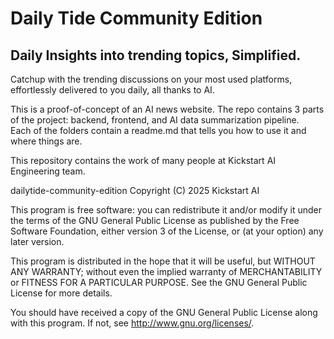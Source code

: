 # Daily Tide Community Edition

## Daily Insights into trending topics, Simplified.

Catchup with the trending discussions on your most used platforms, effortlessly delivered to you daily, all thanks to AI.<br>

This is a proof-of-concept of an AI news website. The repo contains 3 parts of the project: backend, frontend, and AI data summarization pipeline.<br>
Each of the folders contain a readme.md that tells you how to use it and where things are. <br>

This repository contains the work of many people at Kickstart AI Engineering team.<br>

dailytide-community-edition
Copyright (C) 2025 Kickstart AI

This program is free software: you can redistribute it and/or modify
it under the terms of the GNU General Public License as published by
the Free Software Foundation, either version 3 of the License, or
(at your option) any later version.

This program is distributed in the hope that it will be useful,
but WITHOUT ANY WARRANTY; without even the implied warranty of
MERCHANTABILITY or FITNESS FOR A PARTICULAR PURPOSE. See the
GNU General Public License for more details.

You should have received a copy of the GNU General Public License
along with this program. If not, see <http://www.gnu.org/licenses/>.
